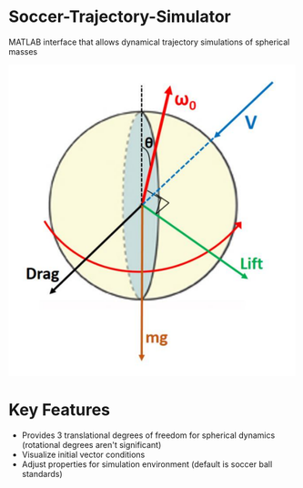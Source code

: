 # Soccer-Trajectory-Simulator
MATLAB interface that allows dynamical trajectory simulations of spherical masses

![Dynamics Diagram](images/DynamicsDiagram.PNG)

# Key Features
* Provides 3 translational degrees of freedom for spherical dynamics (rotational degrees aren't significant)
* Visualize initial vector conditions
* Adjust properties for simulation environment (default is soccer ball standards)
